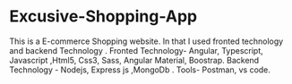# Excusive-Shopping-App
This is a E-commerce Shopping website. In that I used fronted technology and backend Technology .
Fronted Technology- Angular, Typescript, Javascript ,Html5, Css3, Sass, Angular Material, Boostrap.
Backend Technology - Nodejs, Express js ,MongoDb .
Tools- Postman, vs code.
